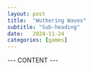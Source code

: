 ```yaml
---
layout: post
title:  "Wuthering Waves"
subtitle: "Sub-heading"
date:   2024-11-24
categories: [games]
---
```


--- CONTENT ---